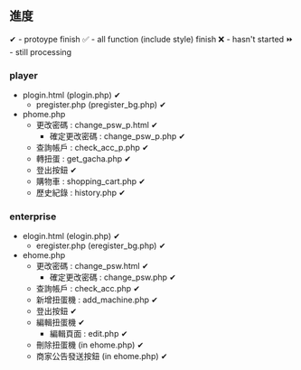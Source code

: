 ## 進度
✔ - protoype finish
✅ - all function (include style) finish
❌ - hasn't started
⏩ - still processing


### player
* plogin.html (plogin.php)  ✔
    * pregister.php (pregister_bg.php) ✔
* phome.php 
    * 更改密碼 : change_psw_p.html ✔
        * 確定更改密碼 : change_psw_p.php ✔
    * 查詢帳戶 : check_acc_p.php ✔
    * 轉扭蛋 : get_gacha.php ✔
    * 登出按鈕 ✔
    * 購物車 : shopping_cart.php ✔
    * 歷史紀錄 : history.php ✔
### enterprise

* elogin.html (elogin.php)  ✔
    * eregister.php (eregister_bg.php) ✔
* ehome.php 
    * 更改密碼 : change_psw.html ✔
        * 確定更改密碼 : change_psw.php ✔
    * 查詢帳戶 : check_acc.php ✔
    * 新增扭蛋機 : add_machine.php ✔
    * 登出按鈕 ✔
    * 編輯扭蛋機 ✔
        * 編輯頁面 : edit.php ✔
    * 刪除扭蛋機 (in ehome.php) ✔
    * 商家公告發送按鈕 (in ehome.php) ✔
